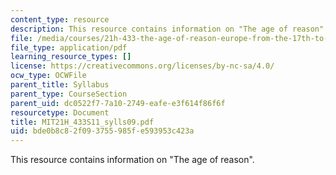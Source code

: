 ```yaml
---
content_type: resource
description: This resource contains information on "The age of reason".
file: /media/courses/21h-433-the-age-of-reason-europe-from-the-17th-to-the-early-19th-centuries-spring-2011/bde0b8c82f093755985fe593953c423a_MIT21H_433S11_sylls09.pdf
file_type: application/pdf
learning_resource_types: []
license: https://creativecommons.org/licenses/by-nc-sa/4.0/
ocw_type: OCWFile
parent_title: Syllabus
parent_type: CourseSection
parent_uid: dc0522f7-7a10-2749-eafe-e3f614f86f6f
resourcetype: Document
title: MIT21H_433S11_sylls09.pdf
uid: bde0b8c8-2f09-3755-985f-e593953c423a
---
```

This resource contains information on "The age of reason".